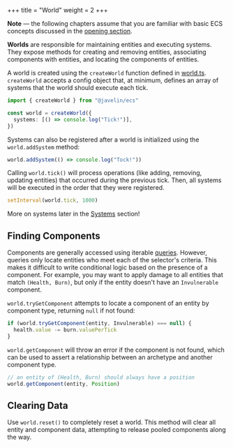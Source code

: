 +++
title = "World"
weight = 2
+++

<aside>
  <p>
    <strong>Note</strong> — the following chapters assume that you are familiar with basic ECS concepts discussed in the <a href="/ecs">opening section</a>.
  </p>
</aside>

**Worlds** are responsible for maintaining entities and executing systems. They expose methods for creating and removing entities, associating components with entities, and locating the components of entities.

A world is created using the `createWorld` function defined in [world.ts](https://github.com/3mcd/javelin/blob/master/packages/ecs/src/world.ts). `createWorld` accepts a config object that, at minimum, defines an array of systems that the world should execute each tick.

```typescript
import { createWorld } from "@javelin/ecs"

const world = createWorld({
  systems: [() => console.log("Tick!")],
})
```

Systems can also be registered after a world is initialized using the `world.addSystem` method:

```typescript
world.addSystem(() => console.log("Tock!"))
```

Calling `world.tick()` will process operations (like adding, removing, updating entities) that occurred during the previous tick. Then, all systems will be executed in the order that they were registered.

```typescript
setInterval(world.tick, 1000)
```

More on systems later in the [Systems](/ecs/systems) section!

## Finding Components

Components are generally accessed using iterable [queries](/ecs/systems/#querying-and-iteration). However, queries only locate entities who meet each of the selector's criteria. This makes it difficult to write conditional logic based on the presence of a component. For example, you may want to apply damage to all entities that match `(Health, Burn)`, but only if the entity doesn't have an `Invulnerable` component.

`world.tryGetComponent` attempts to locate a component of an entity by component type, returning `null` if not found:

```typescript
if (world.tryGetComponent(entity, Invulnerable) === null) {
  health.value -= burn.valuePerTick
}
```

`world.getComponent` will throw an error if the component is not found, which can be used to assert a relationship between an archetype and another component type.

```typescript
// an entity of (Health, Burn) should always have a position
world.getComponent(entity, Position)
```

## Clearing Data

Use `world.reset()` to completely reset a world. This method will clear all entity and component data, attempting to release pooled components along the way.